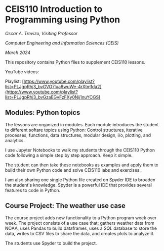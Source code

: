 # CEIS110 Introduction to Programming using Python

_Oscar A. Trevizo, Visiting Professor_

_Computer Engineering and Information Sciences (CEIS)_

_March 2024_

This repository contains Python files to supplement CEIS110 lessons.

YouTube videos:

Playlist:
[[https://www.youtube.com/playlist?list=PLJgpRhj3_bvGVO7lua6wuWe-4rXtm1da2](https://www.youtube.com/playlist?list=PLJgpRhj3_bvGzaEGvFzFXy0Nij1nuYOGS) 
](https://www.youtube.com/playlist?list=PLJgpRhj3_bvGzaEGvFzFXy0Nij1nuYOGS)

## Modules: Python topics

The lessons are organized in modules. Each module introduces the student to different softare topics using Python: 
Control structures, iterative processes, functions, data structures, modular design, i/o, plotting, and analytics. 

I use Jupyter Notebooks to walk my students through the CEIS110 Python code 
following a simple step by step approach. Keep it simple.

The student can then take these notebooks as examples and apply them to build their own Python code
and solve CEIS110 labs and exercises.

I am also sharing one single Python file created on Spyder IDE to broaden the student's knowledge.
Spyder is a powerful IDE that provides several features to code in Python.

## Course Project: The weather use case

The course project adds new functionality to a Python program week over week. The project consists of a use case
that; gathers weather data from NOAA, uses Pandas to build dataframes, uses a SQL database to store the data, 
writes to CSV files to share the data, and creates plots to analyze it. 

The students use Spyder to build the project.


